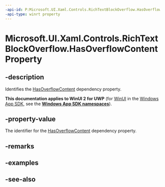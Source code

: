 ```yaml
---
-api-id: P:Microsoft.UI.Xaml.Controls.RichTextBlockOverflow.HasOverflowContentProperty
-api-type: winrt property
---
```


<!-- Property syntax
public Windows.UI.Xaml.DependencyProperty HasOverflowContentProperty { get; }
-->

# Microsoft.UI.Xaml.Controls.RichTextBlockOverflow.HasOverflowContentProperty

## -description
Identifies the [HasOverflowContent](richtextblockoverflow_hasoverflowcontent.md) dependency property.

**This documentation applies to WinUI 2 for UWP** (for [WinUI](/windows/apps/winui/winui3/) in the [Windows App SDK](/windows/apps/windows-app-sdk/), see the **[Windows App SDK namespaces](/windows/windows-app-sdk/api/winrt/)**).

## -property-value
The identifier for the [HasOverflowContent](richtextblockoverflow_hasoverflowcontent.md) dependency property.

## -remarks

## -examples

## -see-also
